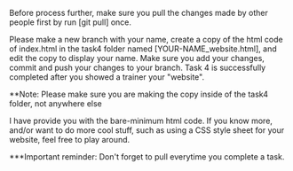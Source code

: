 Before process further, make sure you pull the changes made by other people first by run [git pull] once.

Please make a new branch with your name, create a copy of the html code of 
index.html in the task4 folder named [YOUR-NAME_website.html], and edit the copy to display your name. Make sure you add your changes, commit and push your changes to your branch. Task 4 is successfully completed after you showed a trainer your "website".

**Note: Please make sure you are making the copy inside of the task4 folder, not anywhere else

I have provide you with the bare-minimum html code. If you know more, and/or want to do more cool stuff, such as using a CSS style sheet for your website, feel free to play around. 

***Important reminder: Don't forget to pull everytime you complete a task.
